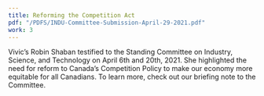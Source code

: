 ```yaml
---
title: Reforming the Competition Act
pdf: "/PDFS/INDU-Committee-Submission-April-29-2021.pdf"
work: 3
---
```

Vivic’s Robin Shaban testified to the Standing Committee on Industry, Science, and Technology on
April 6th and 20th, 2021. She highlighted the need for reform to Canada’s Competition Policy to
make our economy more equitable for all Canadians. To learn more, check out our briefing note to
the Committee.
